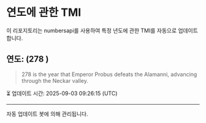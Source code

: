 
# 연도에 관한 TMI

이 리포지토리는 numbersapi를 사용하여 특정 년도에 관한 TMI를 자동으로 업데이트합니다.

## 연도: (278 )
> 278 is the year that Emperor Probus defeats the Alamanni, advancing through the Neckar valley.

⏳ 업데이트 시간: 2025-09-03 09:26:15 (UTC)

---
자동 업데이트 봇에 의해 관리됩니다.
